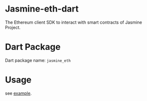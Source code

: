 # Jasmine-eth-dart

The Ethereum client SDK to interact with smart contracts of Jasmine Project. 

# Dart Package

Dart package name: `jasmine_eth`

# Usage

see [example](example/main.dart).
